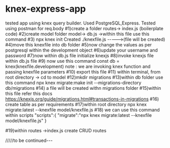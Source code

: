 # knex-express-app
tested app using knex query builder. Used PostgreSQL,Express. Tested using postman for req.body 
#1)create a folder routes-> index.js (boilerplate code)
#2)create model folder model-> db.js ->within this file use this command
#3) npx knex init 
Created ./knexfile.js ----->(file will be created)
#4)move this knexfile into db folder
#5)now change the values as per postgresql within the development object
#6)update your username and password
#7)now within db.js file 
initialize knexjs 
#8)invoke knexjs file within db.js file
#9) now use this command
const db = knex(knexfile.development)
note : we are invoking knex function and passing knexfile parameters
#10) export this file
#11) within terminal, from root directory -> cd to model
#12)mkdir migrations
#13)within db folder use this command
npx knex migrate:make init --migrations-directory db/migrations 
#14) a file will be created withn migrations folder
#15)within this file  refer this docs
https://knexjs.org/guide/migrations.html#transactions-in-migrations
#16) create table as per requirements
#17)within root directory
npx knex migrate:latest --knexfile model/knexfile.js
#18) we can use this command within scripts 
"scripts":{
"migrate":"npx knex migrate:latest --knexfile model/knexfile.js"
}

#19)within routes ->index.js 
create CRUD routes

/////to  be continued---







